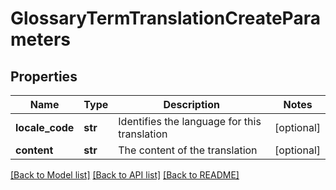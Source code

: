# GlossaryTermTranslationCreateParameters

## Properties
Name | Type | Description | Notes
------------ | ------------- | ------------- | -------------
**locale_code** | **str** | Identifies the language for this translation | [optional] 
**content** | **str** | The content of the translation | [optional] 

[[Back to Model list]](../README.md#documentation-for-models) [[Back to API list]](../README.md#documentation-for-api-endpoints) [[Back to README]](../README.md)


